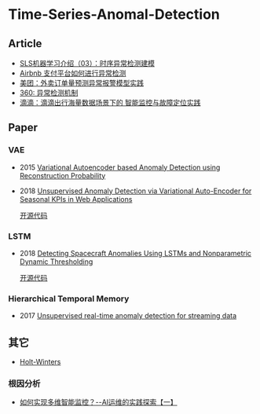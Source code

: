 # Time-Series-Anomal-Detection
## Article
* [SLS机器学习介绍（03）：时序异常检测建模](https://yq.aliyun.com/articles/669164)
* [Airbnb 支付平台如何进行异常检测](https://www.infoq.cn/article/2016%2F03%2FAirbnb-FFT-anomaly-detection)
* [美团：外卖订单量预测异常报警模型实践](https://tech.meituan.com/order_holtwinter.html)
* [360: 异常检测机制](https://www.opsdev.cn/post/anomaly_detection.html)
* [滴滴：滴滴出行海量数据场景下的
智能监控与故障定位实践](https://pic.huodongjia.com/ganhuodocs/2017-12-12/1513049396.23.pdf)
## Paper
### VAE
* 2015 [Variational Autoencoder based Anomaly Detection
using Reconstruction Probability](http://dm.snu.ac.kr/static/docs/TR/SNUDM-TR-2015-03.pdf)
* 2018 [Unsupervised Anomaly Detection via Variational Auto-Encoder
for Seasonal KPIs in Web Applications](https://arxiv.org/pdf/1802.03903.pdf)

  [开源代码](https://github.com/haowen-xu/donut)
### LSTM
* 2018 [Detecting Spacecraft Anomalies Using LSTMs and
Nonparametric Dynamic Thresholding](https://arxiv.org/pdf/1802.04431.pdf)

  [开源代码](https://github.com/khundman/telemanom)
  
### Hierarchical Temporal Memory
* 2017 [Unsupervised real-time anomaly detection for streaming data](https://www.sciencedirect.com/science/article/pii/S0925231217309864)


## 其它
* [Holt-Winters](https://grisha.org/blog/2016/01/29/triple-exponential-smoothing-forecasting/)

### 根因分析
* [如何实现多维智能监控？--AI运维的实践探索【一】](https://segmentfault.com/a/1190000012325348)

